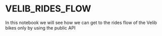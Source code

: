# VELIB_RIDES_FLOW
In this notebook we will see how we can get to the rides flow of the Velib bikes  only by using the public API
